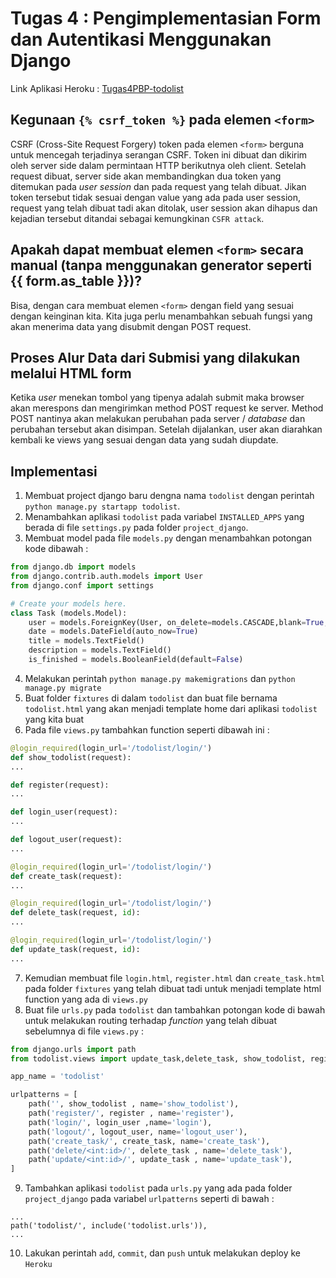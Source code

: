 # Tugas 4 : Pengimplementasian Form dan Autentikasi Menggunakan Django

Link Aplikasi Heroku : [Tugas4PBP-todolist](https://web-tugas2pbp-palinggg.herokuapp.com/todolist/)

## Kegunaan `{% csrf_token %}` pada elemen `<form>`
CSRF (Cross-Site Request Forgery) token pada elemen `<form>` berguna untuk mencegah terjadinya serangan CSRF. Token ini dibuat dan dikirim oleh server side dalam permintaan HTTP berikutnya oleh client. Setelah request dibuat, server side akan membandingkan dua token yang ditemukan pada _user session_ dan pada request yang telah dibuat. Jikan token tersebut tidak sesuai dengan value yang ada pada user session, request yang telah dibuat tadi akan ditolak, user session akan dihapus dan kejadian tersebut ditandai sebagai kemungkinan `CSFR attack`.

## Apakah dapat membuat elemen `<form>` secara manual (tanpa menggunakan generator seperti {{ form.as_table }})?
Bisa, dengan cara membuat elemen `<form>` dengan field yang sesuai dengan keinginan kita. Kita juga perlu menambahkan sebuah fungsi yang akan menerima data yang disubmit dengan POST request.

## Proses Alur Data dari Submisi yang dilakukan melalui HTML form
Ketika _user_ menekan tombol yang tipenya adalah submit maka browser akan merespons dan mengirimkan method POST request ke server. Method POST nantinya akan melakukan perubahan pada server / _database_ dan perubahan tersebut akan disimpan. Setelah dijalankan, user akan diarahkan kembali ke views yang sesuai dengan data yang sudah diupdate.

## Implementasi
1. Membuat project django baru dengna nama `todolist` dengan perintah `python manage.py startapp todolist`.
2. Menambahkan aplikasi `todolist` pada variabel `INSTALLED_APPS` yang berada di file `settings.py` pada folder `project_django`.
3. Membuat model pada file `models.py` dengan menambahkan potongan kode dibawah :
```python
from django.db import models
from django.contrib.auth.models import User
from django.conf import settings

# Create your models here.
class Task (models.Model):
    user = models.ForeignKey(User, on_delete=models.CASCADE,blank=True, null=True,)
    date = models.DateField(auto_now=True)
    title = models.TextField()
    description = models.TextField()
    is_finished = models.BooleanField(default=False)
```
4. Melakukan perintah `python manage.py makemigrations` dan `python manage.py migrate`
5. Buat folder `fixtures` di dalam `todolist` dan buat file bernama `todolist.html` yang akan menjadi template home dari aplikasi `todolist` yang kita buat
6. Pada file `views.py` tambahkan function seperti dibawah ini :
```python
@login_required(login_url='/todolist/login/')
def show_todolist(request):
...

def register(request):
...

def login_user(request):
...

def logout_user(request):
...

@login_required(login_url='/todolist/login/')
def create_task(request):
...

@login_required(login_url='/todolist/login/')
def delete_task(request, id):
...

@login_required(login_url='/todolist/login/')
def update_task(request, id):
...
```
7. Kemudian membuat file `login.html`, `register.html` dan `create_task.html` pada folder `fixtures` yang telah dibuat tadi untuk menjadi template html function yang ada di `views.py`
8. Buat file `urls.py` pada `todolist` dan tambahkan potongan kode di bawah untuk melakukan routing terhadap _function_ yang telah dibuat sebelumnya di file `views.py` :
```python
from django.urls import path
from todolist.views import update_task,delete_task, show_todolist, register, login_user, logout_user, create_task

app_name = 'todolist'

urlpatterns = [
    path('', show_todolist , name='show_todolist'),
    path('register/', register , name='register'),
    path('login/', login_user ,name='login'),
    path('logout/', logout_user, name='logout_user'),
    path('create_task/', create_task, name='create_task'),
    path('delete/<int:id>/', delete_task , name='delete_task'),
    path('update/<int:id>/', update_task , name='update_task'),
]
```
9. Tambahkan aplikasi `todolist` pada `urls.py` yang ada pada folder `project_django` pada variabel `urlpatterns` seperti di bawah :
```
...
path('todolist/', include('todolist.urls')),
...
```
10. Lakukan perintah `add`, `commit`, dan `push` untuk melakukan deploy ke `Heroku`
